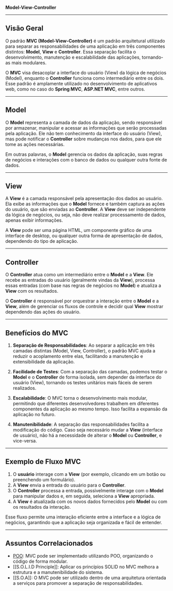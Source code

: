 **Model-View-Controller**

---

## **Visão Geral**

O padrão **MVC (Model-View-Controller)** é um padrão arquitetural utilizado para separar as responsabilidades de uma aplicação em três componentes distintos: **Model**, **View** e **Controller**. Essa separação facilita o desenvolvimento, manutenção e escalabilidade das aplicações, tornando-as mais modulares.

O **MVC** visa desacoplar a interface do usuário (View) da lógica de negócios (Model), enquanto o **Controller** funciona como intermediário entre os dois. Esse padrão é amplamente utilizado no desenvolvimento de aplicativos web, como no caso do **Spring MVC**, **ASP.NET MVC**, entre outros.

---

## **Model**

O **Model** representa a camada de dados da aplicação, sendo responsável por armazenar, manipular e acessar as informações que serão processadas pela aplicação. Ele não tem conhecimento da interface do usuário (View), mas pode notificar o **Controller** sobre mudanças nos dados, para que ele tome as ações necessárias.

Em outras palavras, o **Model** gerencia os dados da aplicação, suas regras de negócios e interações com o banco de dados ou qualquer outra fonte de dados.

---

## **View**

A **View** é a camada responsável pela apresentação dos dados ao usuário. Ela exibe as informações que o **Model** fornece e também captura as ações do usuário, que são enviadas ao **Controller**. A **View** deve ser independente da lógica de negócios, ou seja, não deve realizar processamento de dados, apenas exibir informações.

A **View** pode ser uma página HTML, um componente gráfico de uma interface de desktop, ou qualquer outra forma de apresentação de dados, dependendo do tipo de aplicação.

---

## **Controller**

O **Controller** atua como um intermediário entre o **Model** e a **View**. Ele recebe as entradas do usuário (geralmente vindas da **View**), processa essas entradas (com base nas regras de negócios no **Model**) e atualiza a **View** com os resultados.

O **Controller** é responsável por orquestrar a interação entre o **Model** e a **View**, além de gerenciar os fluxos de controle e decidir qual **View** mostrar dependendo das ações do usuário.

---

## **Benefícios do MVC**

1. **Separação de Responsabilidades**: Ao separar a aplicação em três camadas distintas (Model, View, Controller), o padrão MVC ajuda a reduzir o acoplamento entre elas, facilitando a manutenção e extensibilidade da aplicação.
    
2. **Facilidade de Testes**: Com a separação das camadas, podemos testar o **Model** e o **Controller** de forma isolada, sem depender da interface do usuário (View), tornando os testes unitários mais fáceis de serem realizados.
    
3. **Escalabilidade**: O MVC torna o desenvolvimento mais modular, permitindo que diferentes desenvolvedores trabalhem em diferentes componentes da aplicação ao mesmo tempo. Isso facilita a expansão da aplicação no futuro.
    
4. **Manutenibilidade**: A separação das responsabilidades facilita a modificação do código. Caso seja necessário mudar a **View** (interface de usuário), não há a necessidade de alterar o **Model** ou **Controller**, e vice-versa.
    

---

## **Exemplo de Fluxo MVC**

1. O **usuário** interage com a **View** (por exemplo, clicando em um botão ou preenchendo um formulário).
2. A **View** envia a entrada do usuário para o **Controller**.
3. O **Controller** processa a entrada, possivelmente interage com o **Model** para manipular dados e, em seguida, seleciona a **View** apropriada.
4. A **View** é atualizada com os novos dados fornecidos pelo **Model** ou com os resultados da interação.

Esse fluxo permite uma interação eficiente entre a interface e a lógica de negócios, garantindo que a aplicação seja organizada e fácil de entender.

---

## **Assuntos Correlacionados** 

- [POO](#poo): MVC pode ser implementado utilizando POO, organizando o código de forma modular. 
- [[S.O.L.I.D Principle]]: Aplicar os princípios SOLID no MVC melhora a estrutura e a manutenibilidade do sistema. 
- [[S.O.A]]: O MVC pode ser utilizado dentro de uma arquitetura orientada a serviços para promover a separação de responsabilidades.